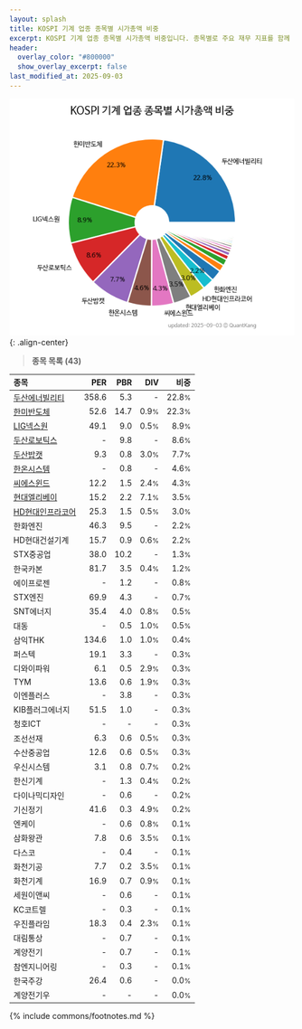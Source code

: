 ```yaml
---
layout: splash
title: KOSPI 기계 업종 종목별 시가총액 비중
excerpt: KOSPI 기계 업종 종목별 시가총액 비중입니다. 종목별로 주요 재무 지표를 함께 표시합니다.
header:
  overlay_color: "#800000"
  show_overlay_excerpt: false
last_modified_at: 2025-09-03
---
```



![KOSPI 기계 업종 종목별 시가총액 비중](/stats/sector/images/kospi_업종_기계_종목.png){: .align-center}


> **종목 목록 (43)**<a id="list"></a>

| **종목** | **PER** | **PBR** | **DIV** | **비중** |
| :------- | ------: | ------: | ------: | -------: |
| [두산에너빌리티](/034020/) | 358.6 | 5.3 | - | 22.8<small>%</small> |
| [한미반도체](/042700/) | 52.6 | 14.7 | 0.9<small>%</small> | 22.3<small>%</small> |
| [LIG넥스원](/079550/) | 49.1 | 9.0 | 0.5<small>%</small> | 8.9<small>%</small> |
| [두산로보틱스](/454910/) | - | 9.8 | - | 8.6<small>%</small> |
| [두산밥캣](/241560/) | 9.3 | 0.8 | 3.0<small>%</small> | 7.7<small>%</small> |
| [한온시스템](/018880/) | - | 0.8 | - | 4.6<small>%</small> |
| [씨에스윈드](/112610/) | 12.2 | 1.5 | 2.4<small>%</small> | 4.3<small>%</small> |
| [현대엘리베이](/017800/) | 15.2 | 2.2 | 7.1<small>%</small> | 3.5<small>%</small> |
| [HD현대인프라코어](/042670/) | 25.3 | 1.5 | 0.5<small>%</small> | 3.0<small>%</small> |
| 한화엔진 | 46.3 | 9.5 | - | 2.2<small>%</small> |
| HD현대건설기계 | 15.7 | 0.9 | 0.6<small>%</small> | 2.2<small>%</small> |
| STX중공업 | 38.0 | 10.2 | - | 1.3<small>%</small> |
| 한국카본 | 81.7 | 3.5 | 0.4<small>%</small> | 1.2<small>%</small> |
| 에이프로젠 | - | 1.2 | - | 0.8<small>%</small> |
| STX엔진 | 69.9 | 4.3 | - | 0.7<small>%</small> |
| SNT에너지 | 35.4 | 4.0 | 0.8<small>%</small> | 0.5<small>%</small> |
| 대동 | - | 0.5 | 1.0<small>%</small> | 0.5<small>%</small> |
| 삼익THK | 134.6 | 1.0 | 1.0<small>%</small> | 0.4<small>%</small> |
| 퍼스텍 | 19.1 | 3.3 | - | 0.3<small>%</small> |
| 디와이파워 | 6.1 | 0.5 | 2.9<small>%</small> | 0.3<small>%</small> |
| TYM | 13.6 | 0.6 | 1.9<small>%</small> | 0.3<small>%</small> |
| 이엔플러스 | - | 3.8 | - | 0.3<small>%</small> |
| KIB플러그에너지 | 51.5 | 1.0 | - | 0.3<small>%</small> |
| 청호ICT | - | - | - | 0.3<small>%</small> |
| 조선선재 | 6.3 | 0.6 | 0.5<small>%</small> | 0.3<small>%</small> |
| 수산중공업 | 12.6 | 0.6 | 0.5<small>%</small> | 0.3<small>%</small> |
| 우신시스템 | 3.1 | 0.8 | 0.7<small>%</small> | 0.2<small>%</small> |
| 한신기계 | - | 1.3 | 0.4<small>%</small> | 0.2<small>%</small> |
| 다이나믹디자인 | - | 0.6 | - | 0.2<small>%</small> |
| 기신정기 | 41.6 | 0.3 | 4.9<small>%</small> | 0.2<small>%</small> |
| 엔케이 | - | 0.6 | 0.8<small>%</small> | 0.1<small>%</small> |
| 삼화왕관 | 7.8 | 0.6 | 3.5<small>%</small> | 0.1<small>%</small> |
| 다스코 | - | 0.4 | - | 0.1<small>%</small> |
| 화천기공 | 7.7 | 0.2 | 3.5<small>%</small> | 0.1<small>%</small> |
| 화천기계 | 16.9 | 0.7 | 0.9<small>%</small> | 0.1<small>%</small> |
| 세원이앤씨 | - | 0.6 | - | 0.1<small>%</small> |
| KC코트렐 | - | 0.3 | - | 0.1<small>%</small> |
| 우진플라임 | 18.3 | 0.4 | 2.3<small>%</small> | 0.1<small>%</small> |
| 대림통상 | - | 0.7 | - | 0.1<small>%</small> |
| 계양전기 | - | 0.7 | - | 0.1<small>%</small> |
| 참엔지니어링 | - | 0.3 | - | 0.1<small>%</small> |
| 한국주강 | 26.4 | 0.6 | - | 0.0<small>%</small> |
| 계양전기우 | - | - | - | 0.0<small>%</small> |

{% include commons/footnotes.md %}